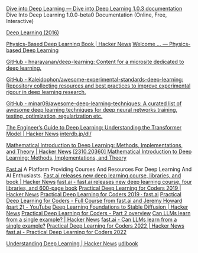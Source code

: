 
[Dive into Deep Learning — Dive into Deep Learning 1.0.3 documentation](https://d2l.ai/index.html)
Dive Into Deep Learning 1.0.0-beta0 Documentation
(Online, Free, Interactive)

[Deep Learning (2016)](https://www.deeplearningbook.org/)

[Physics-Based Deep Learning Book | Hacker News](https://news.ycombinator.com/item?id=40941056)
[Welcome … — Physics-based Deep Learning](https://physicsbaseddeeplearning.org/intro.html)

[GitHub - hnarayanan/deep-learning: Content for a microsite dedicated to deep learning.](https://github.com/hnarayanan/deep-learning)

[GitHub - Kaleidophon/awesome-experimental-standards-deep-learning: Repository collecting resources and best practices to improve experimental rigour in deep learning research.](https://github.com/Kaleidophon/awesome-experimental-standards-deep-learning)

[GitHub - minar09/awesome-deep-learning-techniques: A curated list of awesome deep learning techniques for deep neural networks training, testing, optimization, regularization etc.](https://github.com/minar09/awesome-deep-learning-techniques)

[The Engineer’s Guide to Deep Learning: Understanding the Transformer Model | Hacker News](https://news.ycombinator.com/item?id=40974193)
[interdb.jp/dl/](https://www.interdb.jp/dl/)

[Mathematical Introduction to Deep Learning: Methods, Implementations, and Theory | Hacker News](https://news.ycombinator.com/item?id=38834244)
[[2310.20360] Mathematical Introduction to Deep Learning: Methods, Implementations, and Theory](https://arxiv.org/abs/2310.20360)

[Fast.ai](https://www.fast.ai/)
A Platform Providing Courses And Resources For Deep Learning And AI Enthusiasts.
[Fast.ai releases new deep learning course, libraries, and book | Hacker News](https://news.ycombinator.com/item?id=24237207)
[fast.ai - fast.ai releases new deep learning course, four libraries, and 600-page book](https://www.fast.ai/posts/2020-08-21-fastai2-launch.html)
[Practical Deep Learning for Coders 2019 | Hacker News](https://news.ycombinator.com/item?id=19000027)
[Practical Deep Learning for Coders 2019 · fast.ai](https://web.archive.org/web/20190423052423/https://www.fast.ai/2019/01/24/course-v3/)
[Practical Deep Learning for Coders - Full Course from fast.ai and Jeremy Howard (part 2) - YouTube](https://www.youtube.com/watch?v=HL7LOfyf6bc)
[Deep Learning Foundations to Stable Diffusion | Hacker News](https://news.ycombinator.com/item?id=35449831)
[Practical Deep Learning for Coders - Part 2 overview](https://course.fast.ai/Lessons/part2.html)
[Can LLMs learn from a single example? | Hacker News](https://news.ycombinator.com/item?id=37399873)
[fast.ai - Can LLMs learn from a single example?](https://www.fast.ai/posts/2023-09-04-learning-jumps/)
[Practical Deep Learning for Coders 2022 | Hacker News](https://news.ycombinator.com/item?id=32186647)
[fast.ai - Practical Deep Learning for Coders 2022](https://www.fast.ai/posts/2022-07-21-dl-coders-22.html)

[Understanding Deep Learning | Hacker News](https://news.ycombinator.com/item?id=38424939)
[udlbook](https://udlbook.github.io/udlbook/)

